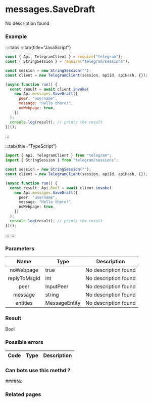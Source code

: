 # messages.SaveDraft

No description found

### [](#example)Example

::::tabs
:::tab{title="JavaScript"}

```js
const { Api, TelegramClient } = require("telegram");
const { StringSession } = require("telegram/sessions");

const session = new StringSession("");
const client = new TelegramClient(session, apiId, apiHash, {});

(async function run() {
  const result = await client.invoke(
    new Api.messages.SaveDraft({
      peer: "username",
      message: "Hello there!",
      noWebpage: true,
    })
  );
  console.log(result); // prints the result
})();
```

:::

:::tab{title="TypeScript"}

```ts
import { Api, TelegramClient } from "telegram";
import { StringSession } from "telegram/sessions";

const session = new StringSession("");
const client = new TelegramClient(session, apiId, apiHash, {});

(async function run() {
  const result: Api.Bool = await client.invoke(
    new Api.messages.SaveDraft({
      peer: "username",
      message: "Hello there!",
      noWebpage: true,
    })
  );
  console.log(result); // prints the result
})();
```

:::
::::

### [](#parameters)Parameters

|     Name     | Type          | Description          |
| :----------: | ------------- | -------------------- |
|  noWebpage   | true          | No description found |
| replyToMsgId | int           | No description found |
|     peer     | InputPeer     | No description found |
|   message    | string        | No description found |
|   entities   | MessageEntity | No description found |

### [](#result)Result

Bool

### [](#possible-errors)Possible errors

| Code | Type | Description |
| :--: | ---- | ----------- |

### [](#can-bots-use-this-method)Can bots use this methd ?

####No

### [](#related-pages)Related pages
